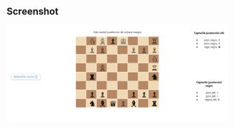 ## Screenshot

  ![Landing Page Screenshot](https://github.com/HabaAndrei/Chess_game/blob/main/joc_sah.png)
